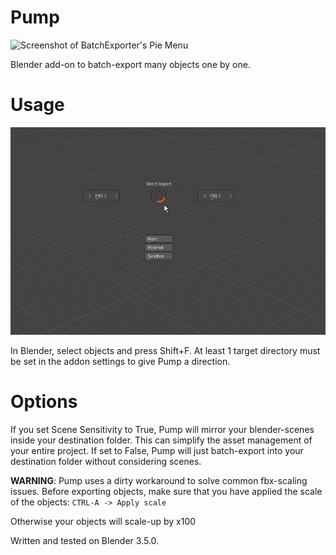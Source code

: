 # Pump

![Screenshot of BatchExporter's Pie Menu](https://github.com/Messerblatt/Pump/blob/main/splash.png)

Blender add-on to batch-export many objects one by one.



# Usage
![Screenshot of BatchExporter's Pie Menu](https://github.com/Messerblatt/BatchExporter/blob/main/BatchExporter_screenshot.png)

In Blender, select objects and press Shift+F. At least 1 target directory must be set in the addon settings to give Pump a direction. 

# Options
If you set Scene Sensitivity to True, Pump will mirror your blender-scenes inside your destination folder. This can simplify the asset management of your entire project. If set to False, Pump will just batch-export into your destination folder without considering scenes.
    
**WARNING**: Pump uses a dirty workaround to solve common fbx-scaling issues. Before exporting objects, make sure that you have applied the scale of the objects:
    `CTRL-A -> Apply scale`
    
Otherwise your objects will scale-up by x100

Written and tested on Blender 3.5.0.

